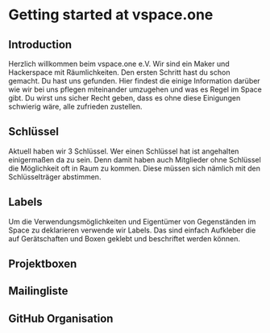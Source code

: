 # Getting started at vspace.one

## Introduction
Herzlich willkommen beim vspace.one e.V. Wir sind ein Maker und Hackerspace mit Räumlichkeiten. Den ersten Schritt hast du schon gemacht. Du hast uns gefunden. Hier findest die einige Information darüber wie wir bei uns pflegen miteinander umzugehen und was es Regel im Space gibt. Du wirst uns sicher Recht geben, dass es ohne diese Einigungen schwierig wäre, alle zufrieden zustellen.

## Schlüssel
Aktuell haben wir 3 Schlüssel. Wer einen Schlüssel hat ist angehalten einigermaßen da zu sein. Denn damit haben auch Mitglieder ohne Schlüssel die Möglichkeit oft in Raum zu kommen. Diese müssen sich nämlich mit den Schlüsselträger abstimmen.

## Labels
Um die Verwendungsmöglichkeiten und Eigentümer von Gegenständen im Space zu deklarieren verwende wir Labels. Das sind einfach Aufkleber die auf Gerätschaften und Boxen geklebt und beschriftet werden können. 

## Projektboxen

## Mailingliste

## GitHub Organisation

